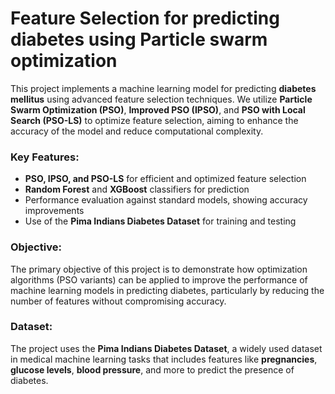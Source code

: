 # Feature Selection for predicting diabetes using Particle swarm optimization

This project implements a machine learning model for predicting **diabetes mellitus** using advanced feature selection techniques. We utilize **Particle Swarm Optimization (PSO)**, **Improved PSO (IPSO)**, and **PSO with Local Search (PSO-LS)** to optimize feature selection, aiming to enhance the accuracy of the model and reduce computational complexity.

### Key Features:
- **PSO, IPSO, and PSO-LS** for efficient and optimized feature selection
- **Random Forest** and **XGBoost** classifiers for prediction
- Performance evaluation against standard models, showing accuracy improvements
- Use of the **Pima Indians Diabetes Dataset** for training and testing

### Objective:
The primary objective of this project is to demonstrate how optimization algorithms (PSO variants) can be applied to improve the performance of machine learning models in predicting diabetes, particularly by reducing the number of features without compromising accuracy.

### Dataset:
The project uses the **Pima Indians Diabetes Dataset**, a widely used dataset in medical machine learning tasks that includes features like **pregnancies**, **glucose levels**, **blood pressure**, and more to predict the presence of diabetes.

